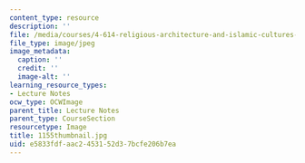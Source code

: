 ```yaml
---
content_type: resource
description: ''
file: /media/courses/4-614-religious-architecture-and-islamic-cultures-fall-2002/e5833fdfaac2453152d37bcfe206b7ea_1155thumbnail.jpg
file_type: image/jpeg
image_metadata:
  caption: ''
  credit: ''
  image-alt: ''
learning_resource_types:
- Lecture Notes
ocw_type: OCWImage
parent_title: Lecture Notes
parent_type: CourseSection
resourcetype: Image
title: 1155thumbnail.jpg
uid: e5833fdf-aac2-4531-52d3-7bcfe206b7ea
---
```

